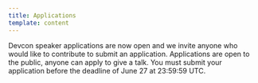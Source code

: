 ```yaml
---
title: Applications
template: content
---
```


Devcon speaker applications are now open and we invite anyone who would like to contribute to submit an application. Applications are open to the public, anyone can apply to give a talk. You must submit your application before the deadline of June 27 at 23:59:59 UTC.
